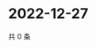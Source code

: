 # 2022-12-27

共 0 条

<!-- BEGIN WEIBO -->
<!-- 最后更新时间 Tue Dec 27 2022 14:17:31 GMT+0800 (China Standard Time) -->

<!-- END WEIBO -->
